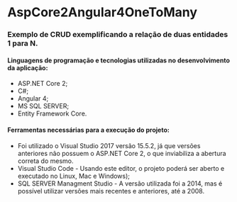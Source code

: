 # AspCore2Angular4OneToMany

### Exemplo de CRUD exemplificando a relação de duas entidades 1 para N. 

#### Linguagens de programação e tecnologias utilizadas no desenvolvimento da aplicação:

* ASP.NET Core 2;
* C#;
* Angular 4;
* MS SQL SERVER;
* Entity Framework Core.

#### Ferramentas necessárias para a execução do projeto:

* Foi utilizado o Visual Studio 2017 versão 15.5.2, já que versões anteriores não possuem o ASP.NET Core 2, o que inviabiliza a abertura correta do mesmo.
* Visual Studio Code - Usando este editor, o projeto poderá ser aberto e executado no Linux, Mac e Windows);
* SQL SERVER Managment Studio - A versão utilizada foi a 2014, mas é possível utilizar versões mais recentes e anteriores, até a 2008.


